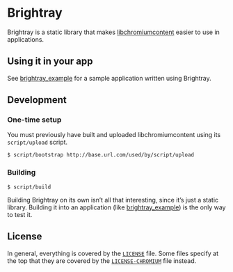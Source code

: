 # Brightray

Brightray is a static library that makes
[libchromiumcontent](https://github.com/aroben/libchromiumcontent) easier to
use in applications.

## Using it in your app

See [brightray_example](https://github.com/aroben/brightray_example) for a
sample application written using Brightray.

## Development

### One-time setup

You must previously have built and uploaded libchromiumcontent using its
`script/upload` script.

    $ script/bootstrap http://base.url.com/used/by/script/upload

### Building

    $ script/build

Building Brightray on its own isn’t all that interesting, since it’s just a
static library. Building it into an application (like
[brightray_example](https://github.com/aroben/brightray_example)) is the only
way to test it.

## License

In general, everything is covered by the [`LICENSE`](LICENSE) file. Some files
specify at the top that they are covered by the
[`LICENSE-CHROMIUM`](LICENSE-CHROMIUM) file instead.
